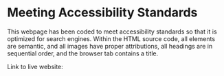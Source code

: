 # Meeting Accessibility Standards

This webpage has been coded to meet accessibility standards so that it is optimized for search engines. Within the HTML source code, all elements are semantic, and all images have proper attributions, all headings are in sequential order, and the browser tab contains a title.

Link to live website: 
